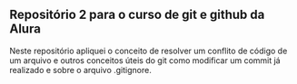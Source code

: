 ## Repositório 2 para o curso de git e github da Alura

Neste repositório apliquei o conceito de resolver um conflito de código de um arquivo e outros conceitos úteis do git como modificar um commit já realizado e sobre o arquivo .gitignore.
